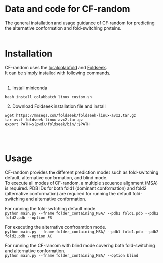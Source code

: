 # Data and code for CF-random
The general installation and usage guidance of CF-random for predicting the alternative conformation and fold-switching proteins.<br><br>

# Installation
CF-random uses the [localcolabfold](https://github.com/YoshitakaMo/localcolabfold) and [Foldseek](https://github.com/steineggerlab/foldseek).<br>
It can be simply installed with following commands. <br><br>

1. Install miniconda <br>
```
bash install_colabbatch_linux_custom.sh
```

2. Download Foldseek installation file and install <br>
```
wget https://mmseqs.com/foldseek/foldseek-linux-avx2.tar.gz
tar xvzf foldseek-linux-avx2.tar.gz
export PATH=$(pwd)/foldseek/bin/:$PATH
```
<br><br>

# Usage
CF-random provides the different prediction modes such as fold-switching default, alternative conformation, and blind mode.<br>
To execute all modes of CF-random, a multiple sequence alignment (MSA) is required. PDB IDs for both fold1 (dominant conformation) and fold2 (alternative conformation) are required for running the default fold-switching and alternative conformation.<br>

For running the fold-switching default mode. <br>
``python main.py --fname folder_containing_MSA/ --pdb1 fold1.pdb --pdb2 fold2.pdb --option FS``<br>

For executing the alternative confroamtion mode. <br>
``python main.py --fname folder_containing_MSA/ --pdb1 fold1.pdb --pdb2 fold2.pdb --option AC``<br>

For running the CF-random with blind mode covering both fold-switching and alternative conformation. <br>
``python main.py --fname folder_containing_MSA/ --option blind``<br>


